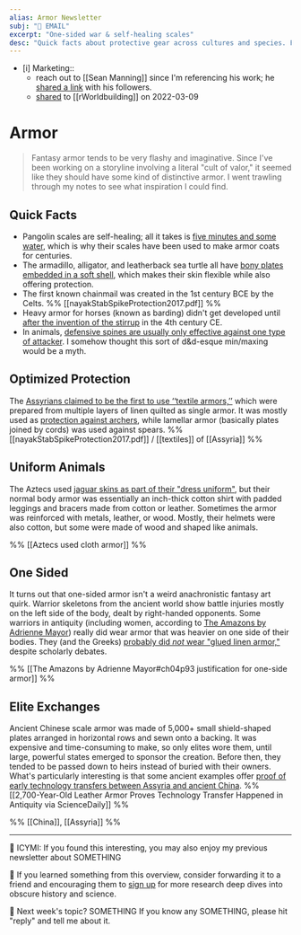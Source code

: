 ```yaml
---
alias: Armor Newsletter
subj: "📗 EMAIL"
excerpt: "One-sided war & self-healing scales" 
desc: "Quick facts about protective gear across cultures and species. From pangolin scales to jaguar helms."
---
```


- [i] Marketing:: 
	- reach out to [[Sean Manning]] since I'm referencing his work; he [shared a link](https://scholar.social/@bookandswordblog/107917167405804931) with his followers. 
	- [shared](https://www.reddit.com/r/worldbuilding/comments/ta8am6/sources_of_inspiration_for_designing_realistic/?sort=new) to [[rWorldbuilding]] on 2022-03-09

# Armor

> Fantasy armor tends to be very flashy and imaginative. Since I've been working on a storyline involving a literal "cult of valor," it seemed like they should have some kind of distinctive armor. I went trawling through my notes to see what inspiration I could find. 

## Quick Facts
 
- Pangolin scales are self-healing; all it takes is [five minutes and some water](https://www.scmp.com/tech/science-research/article/1833335/pangolin-scales-could-be-key-self-healing-bulletproof-vests), which is why their scales have been used to make armor coats for centuries. 
- The armadillo, alligator, and leatherback sea turtle all have [bony plates embedded in a soft shell](https://www.semanticscholar.org/paper/Flexible-Dermal-Armor-%3A-Designs-Learned-from-Nature-Chen/5faed90d6756576457d898d42470b6058f0e6d72), which makes their skin flexible while also offering protection.
- The first known chainmail was created in the 1st century BCE by the Celts.  %% [[nayakStabSpikeProtection2017.pdf]] %% 
- Heavy armor for horses (known as barding) didn't get developed until [after the invention of the stirrup](https://www.semanticscholar.org/paper/ARMOR-IN-CHINA-BEFORE-THE-TANG-DYNASTY-Dien/73408f058a3d496bcc8a171db7747cd6cb456950) in the 4th century CE. 
- In animals, [defensive spines are usually only effective against one type of attacker](https://academic.oup.com/icb/article-abstract/61/2/655/6284966?login=false). I somehow thought this sort of d&d-esque min/maxing would be a myth. 

## Optimized Protection

The [Assyrians claimed to be the first to use ‘‘textile armors,’’](https://books.google.com/books?hl=en&lr=&id=BaDMDAAAQBAJ&oi=fnd&pg=PP1&ots=9h8K4A0AtQ&sig=OtCiAFDcbnjnDKjsVnv5daVaFVo#v=onepage&q&f=false) which were prepared from multiple layers of linen quilted as single armor. It was mostly used as [protection against archers](https://journals.sagepub.com/doi/abs/10.1177/0040517517690623), while lamellar armor (basically plates joined by cords) was used against spears.  %% [[nayakStabSpikeProtection2017.pdf]] / [[textiles]] of [[Assyria]] %%

## Uniform Animals

The Aztecs used [jaguar skins as part of their "dress uniform"](https://reddit.com/r/AskHistorians/comments/pls5fa/did_aztec_jaguar_warriors_wear_armour/hchqb7o?context=3), but their normal body armor was essentially an inch-thick cotton shirt with padded leggings and bracers made from cotton or leather. Sometimes the armor was reinforced with metals, leather, or wood. Mostly, their helmets were also cotton, but some were made of wood and shaped like animals. 

%% [[Aztecs used cloth armor]] %%

## One Sided

It turns out that one-sided armor isn't a weird anachronistic fantasy art quirk. Warrior skeletons from the ancient world show battle injuries mostly on the left side of the body, dealt by right-handed opponents. Some warriors in antiquity (including women, according to [The Amazons by Adrienne Mayor](https://press.princeton.edu/books/hardcover/9780691147208/the-amazons)) really did wear armor that was heavier on one side of their bodies. They (and the Greeks) [probably did _not_ wear "glued linen armor,"](https://www.ancientworldmagazine.com/articles/glued-linen-armour/) despite scholarly debates. 

%% [[The Amazons by Adrienne Mayor#ch04p93 justification for one-side armor]] %%

## Elite Exchanges

Ancient Chinese scale armor was made of 5,000+ small shield-shaped plates arranged in horizontal rows and sewn onto a backing. It was expensive and time-consuming to make, so only elites wore them, until large, powerful states emerged to sponsor the creation. Before then, they tended to be passed down to heirs instead of buried with their owners. What's particularly interesting is that some ancient examples offer [proof of early technology transfers between Assyria and ancient China](https://www.sciencedaily.com/releases/2021/12/211208090026.htm). %% [[2,700-Year-Old Leather Armor Proves Technology Transfer Happened in Antiquity via ScienceDaily]] %%

%% [[China]], [[Assyria]] %% 
- - -  

📗 ICYMI: If you found this interesting, you may also enjoy my previous newsletter about SOMETHING

💚 If you learned something from this overview, consider forwarding it to a friend and encouraging them to [sign up](https://newsletter.eleanorkonik.com/membership/) for more research deep dives into obscure history and science. 

📅 Next week's topic? SOMETHING If you know any SOMETHING, please hit "reply" and tell me about it. 